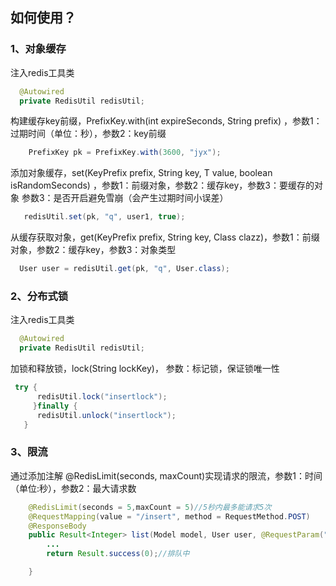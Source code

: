 ## 如何使用？
### 1、对象缓存
注入redis工具类
```java
  @Autowired
  private RedisUtil redisUtil;
```
构建缓存key前缀，PrefixKey.with(int expireSeconds, String prefix) ，参数1：过期时间（单位：秒），参数2：key前缀
```java
    PrefixKey pk = PrefixKey.with(3600, "jyx");
```
添加对象缓存，set(KeyPrefix prefix, String key, T value, boolean isRandomSeconds) ，参数1：前缀对象，参数2：缓存key，参数3：要缓存的对象 参数3：是否开启避免雪崩（会产生过期时间小误差）
```java
   redisUtil.set(pk, "q", user1, true);
```
从缓存获取对象，get(KeyPrefix prefix, String key, Class<T> clazz)，参数1：前缀对象，参数2：缓存key，参数3：对象类型
```java
  User user = redisUtil.get(pk, "q", User.class);
```
### 2、分布式锁
注入redis工具类
```java
  @Autowired
  private RedisUtil redisUtil;
```
加锁和释放锁，lock(String lockKey)， 参数：标记锁，保证锁唯一性
```java
 try {
      redisUtil.lock("insertlock");    
     }finally {
      redisUtil.unlock("insertlock");  
   }
```
### 3、限流
通过添加注解 @RedisLimit(seconds, maxCount)实现请求的限流，参数1：时间（单位:秒），参数2：最大请求数
```java
    @RedisLimit(seconds = 5,maxCount = 5)//5秒内最多能请求5次
    @RequestMapping(value = "/insert", method = RequestMethod.POST)
    @ResponseBody
    public Result<Integer> list(Model model, User user, @RequestParam("goodsId") long goodsId) {
        ...
        return Result.success(0);//排队中

    }
```

